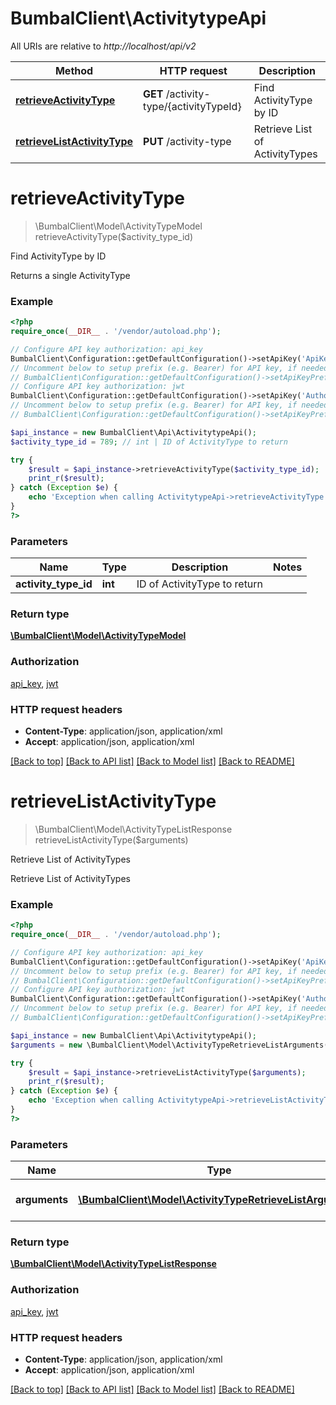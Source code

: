 # BumbalClient\ActivitytypeApi

All URIs are relative to *http://localhost/api/v2*

Method | HTTP request | Description
------------- | ------------- | -------------
[**retrieveActivityType**](ActivitytypeApi.md#retrieveActivityType) | **GET** /activity-type/{activityTypeId} | Find ActivityType by ID
[**retrieveListActivityType**](ActivitytypeApi.md#retrieveListActivityType) | **PUT** /activity-type | Retrieve List of ActivityTypes


# **retrieveActivityType**
> \BumbalClient\Model\ActivityTypeModel retrieveActivityType($activity_type_id)

Find ActivityType by ID

Returns a single ActivityType

### Example
```php
<?php
require_once(__DIR__ . '/vendor/autoload.php');

// Configure API key authorization: api_key
BumbalClient\Configuration::getDefaultConfiguration()->setApiKey('ApiKey', 'YOUR_API_KEY');
// Uncomment below to setup prefix (e.g. Bearer) for API key, if needed
// BumbalClient\Configuration::getDefaultConfiguration()->setApiKeyPrefix('ApiKey', 'Bearer');
// Configure API key authorization: jwt
BumbalClient\Configuration::getDefaultConfiguration()->setApiKey('Authorization', 'YOUR_API_KEY');
// Uncomment below to setup prefix (e.g. Bearer) for API key, if needed
// BumbalClient\Configuration::getDefaultConfiguration()->setApiKeyPrefix('Authorization', 'Bearer');

$api_instance = new BumbalClient\Api\ActivitytypeApi();
$activity_type_id = 789; // int | ID of ActivityType to return

try {
    $result = $api_instance->retrieveActivityType($activity_type_id);
    print_r($result);
} catch (Exception $e) {
    echo 'Exception when calling ActivitytypeApi->retrieveActivityType: ', $e->getMessage(), PHP_EOL;
}
?>
```

### Parameters

Name | Type | Description  | Notes
------------- | ------------- | ------------- | -------------
 **activity_type_id** | **int**| ID of ActivityType to return |

### Return type

[**\BumbalClient\Model\ActivityTypeModel**](../Model/ActivityTypeModel.md)

### Authorization

[api_key](../../README.md#api_key), [jwt](../../README.md#jwt)

### HTTP request headers

 - **Content-Type**: application/json, application/xml
 - **Accept**: application/json, application/xml

[[Back to top]](#) [[Back to API list]](../../README.md#documentation-for-api-endpoints) [[Back to Model list]](../../README.md#documentation-for-models) [[Back to README]](../../README.md)

# **retrieveListActivityType**
> \BumbalClient\Model\ActivityTypeListResponse retrieveListActivityType($arguments)

Retrieve List of ActivityTypes

Retrieve List of ActivityTypes

### Example
```php
<?php
require_once(__DIR__ . '/vendor/autoload.php');

// Configure API key authorization: api_key
BumbalClient\Configuration::getDefaultConfiguration()->setApiKey('ApiKey', 'YOUR_API_KEY');
// Uncomment below to setup prefix (e.g. Bearer) for API key, if needed
// BumbalClient\Configuration::getDefaultConfiguration()->setApiKeyPrefix('ApiKey', 'Bearer');
// Configure API key authorization: jwt
BumbalClient\Configuration::getDefaultConfiguration()->setApiKey('Authorization', 'YOUR_API_KEY');
// Uncomment below to setup prefix (e.g. Bearer) for API key, if needed
// BumbalClient\Configuration::getDefaultConfiguration()->setApiKeyPrefix('Authorization', 'Bearer');

$api_instance = new BumbalClient\Api\ActivitytypeApi();
$arguments = new \BumbalClient\Model\ActivityTypeRetrieveListArguments(); // \BumbalClient\Model\ActivityTypeRetrieveListArguments | ActivityType RetrieveList Arguments

try {
    $result = $api_instance->retrieveListActivityType($arguments);
    print_r($result);
} catch (Exception $e) {
    echo 'Exception when calling ActivitytypeApi->retrieveListActivityType: ', $e->getMessage(), PHP_EOL;
}
?>
```

### Parameters

Name | Type | Description  | Notes
------------- | ------------- | ------------- | -------------
 **arguments** | [**\BumbalClient\Model\ActivityTypeRetrieveListArguments**](../Model/ActivityTypeRetrieveListArguments.md)| ActivityType RetrieveList Arguments |

### Return type

[**\BumbalClient\Model\ActivityTypeListResponse**](../Model/ActivityTypeListResponse.md)

### Authorization

[api_key](../../README.md#api_key), [jwt](../../README.md#jwt)

### HTTP request headers

 - **Content-Type**: application/json, application/xml
 - **Accept**: application/json, application/xml

[[Back to top]](#) [[Back to API list]](../../README.md#documentation-for-api-endpoints) [[Back to Model list]](../../README.md#documentation-for-models) [[Back to README]](../../README.md)

